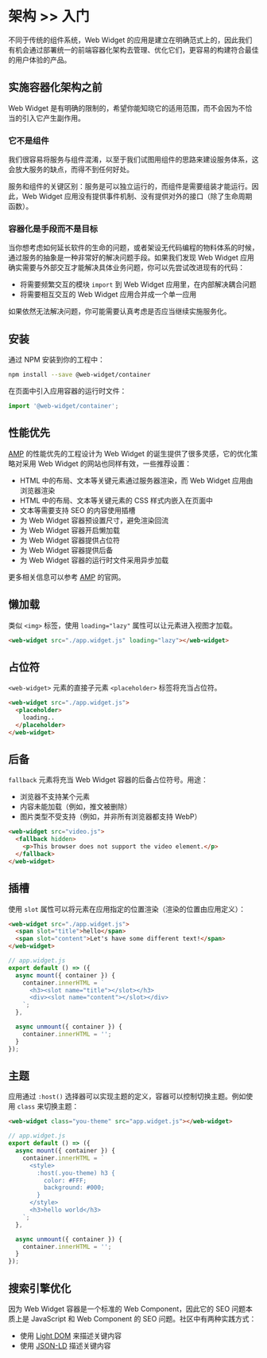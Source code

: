 # 架构 >> 入门

不同于传统的组件系统，Web Widget 的应用是建立在明确范式上的，因此我们有机会通过部署统一的前端容器化架构去管理、优化它们，更容易的构建符合最佳的用户体验的产品。

## 实施容器化架构之前

Web Widget 是有明确的限制的，希望你能知晓它的适用范围，而不会因为不恰当的引入它产生副作用。

### 它不是组件

我们很容易将服务与组件混淆，以至于我们试图用组件的思路来建设服务体系，这会放大服务的缺点，而得不到任何好处。

服务和组件的关键区别：服务是可以独立运行的，而组件是需要组装才能运行。因此，Web Widget 应用没有提供事件机制、没有提供对外的接口（除了生命周期函数）。

### 容器化是手段而不是目标

当你想考虑如何延长软件的生命的问题，或者架设无代码编程的物料体系的时候，通过服务的抽象是一种非常好的解决问题手段。如果我们发现 Web Widget 应用确实需要与外部交互才能解决具体业务问题，你可以先尝试改进现有的代码：

* 将需要频繁交互的模块 `import` 到 Web Widget 应用里，在内部解决耦合问题
* 将需要相互交互的 Web Widget 应用合并成一个单一应用

如果依然无法解决问题，你可能需要认真考虑是否应当继续实施服务化。

## 安装

通过 NPM 安装到你的工程中：

```bash
npm install --save @web-widget/container
```

在页面中引入应用容器的运行时文件：

```js
import '@web-widget/container';
```

## 性能优先

[AMP](https://amp.dev) 的性能优先的工程设计为 Web Widget 的诞生提供了很多灵感，它的优化策略对采用 Web Widget 的网站也同样有效，一些推荐设置：

* HTML 中的布局、文本等关键元素通过服务器渲染，而 Web Widget 应用由浏览器渲染
* HTML 中的布局、文本等关键元素的 CSS 样式内嵌入在页面中
* 文本等需要支持 SEO 的内容使用插槽
* 为 Web Widget 容器预设置尺寸，避免渲染回流
* 为 Web Widget 容器开启懒加载
* 为 Web Widget 容器提供占位符
* 为 Web Widget 容器提供后备
* 为 Web Widget 容器的运行时文件采用异步加载

更多相关信息可以参考 [AMP](https://amp.dev) 的官网。

## 懒加载

类似 `<img>` 标签，使用 `loading="lazy"` 属性可以让元素进入视图才加载。

```html
<web-widget src="./app.widget.js" loading="lazy"></web-widget>
```

## 占位符

`<web-widget>` 元素的直接子元素 `<placeholder>` 标签将充当占位符。

```html
<web-widget src="./app.widget.js">
  <placeholder>
    loading..
  </placeholder>
</web-widget>
```

## 后备

`fallback` 元素将充当 Web Widget 容器的后备占位符号。用途：

* 浏览器不支持某个元素
* 内容未能加载（例如，推文被删除）
* 图片类型不受支持（例如，并非所有浏览器都支持 WebP）

```html
<web-widget src="video.js">
  <fallback hidden>
    <p>This browser does not support the video element.</p>
  </fallback>
</web-widget>
```

## 插槽

使用 `slot` 属性可以将元素在应用指定的位置渲染（渲染的位置由应用定义）：

```html
<web-widget src="./app.widget.js">
  <span slot="title">hello</span>
  <span slot="content">Let's have some different text!</span>
</web-widget>
```

```js
// app.widget.js
export default () => ({
  async mount({ container }) {
    container.innerHTML = `
      <h3><slot name="title"></slot></h3>
      <div><slot name="content"></slot></div>
    `;
  },

  async unmount({ container }) {
    container.innerHTML = '';
  }
});
```

## 主题

应用通过 `:host()` 选择器可以实现主题的定义，容器可以控制切换主题。例如使用 `class` 来切换主题：

```html
<web-widget class="you-theme" src="app.widget.js"></web-widget>
```

```js
// app.widget.js
export default () => ({
  async mount({ container }) {
    container.innerHTML = `
      <style>
        :host(.you-theme) h3 {
          color: #FFF;
          background: #000;
        }
      </style>
      <h3>hello world</h3>
    `;
  },

  async unmount({ container }) {
    container.innerHTML = '';
  }
});
```

## 搜索引擎优化

因为 Web Widget 容器是一个标准的 Web Component，因此它的 SEO 问题本质上是 JavaScript 和 Web Component 的 SEO 问题。社区中有两种实践方式：

* 使用 [Light DOM](https://developers.google.com/web/fundamentals/web-components/shadowdom#lightdom) 来描述关键内容
* 使用 [JSON-LD](https://json-ld.org/) 描述关键内容